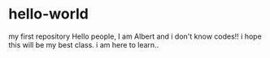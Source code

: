 # hello-world
my first repository
Hello people, 
I am Albert and i don't know codes!! 
i hope this will be my best class.
i am here to learn..
